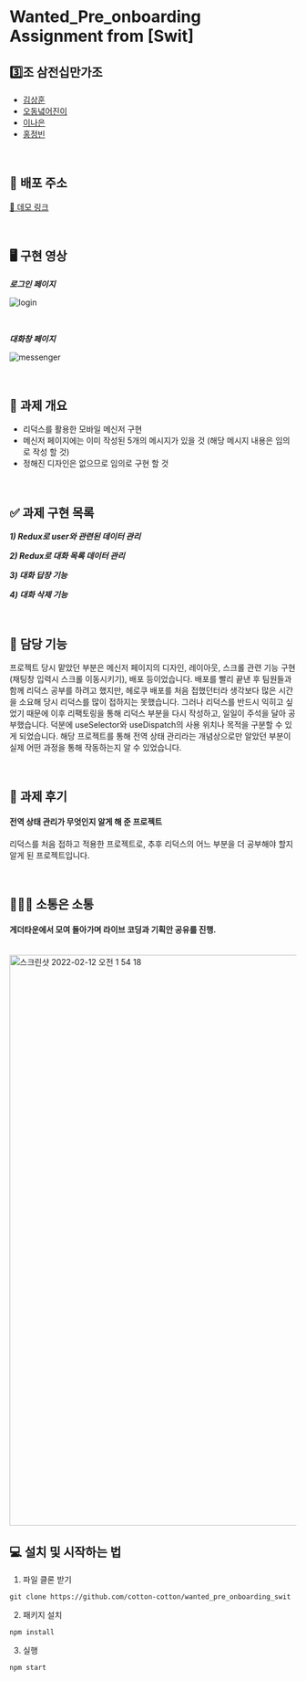 # Wanted_Pre_onboarding Assignment from [Swit]

## 3️⃣조 삼전십만가조

- [김상훈](https://github.com/Ho0on)
- [오동녘어진이](https://github.com/eojine94)
- [이나은](https://github.com/cotton-cotton)
- [홍정빈](https://github.com/tohjbin2)

<br>

## 🚀 배포 주소

[🔗 데모 링크](https://pre-onboarding-swit.herokuapp.com/)

<br>

## 🖥 구현 영상

***로그인 페이지***

![login](https://user-images.githubusercontent.com/83998679/153635975-443f3996-eeac-410c-9776-1631baf166c9.gif)

<br>

***대화창 페이지***

![messenger](https://user-images.githubusercontent.com/83998679/153636048-2a0d05dd-6080-4c54-b4e8-bb58fc65b4a5.gif)

<br>

## 🥑 과제 개요

- 리덕스를 활용한 모바일 메신저 구현
- 메신저 페이지에는 이미 작성된 5개의 메시지가 있을 것 (해당 메시지 내용은 임의로 작성 할 것)
- 정해진 디자인은 없으므로 임의로 구현 할 것

<br>

## ✅ 과제 구현 목록

**_1) Redux로 user와 관련된 데이터 관리_**

**_2) Redux로 대화 목록 데이터 관리_**

**_3) 대화 답장 기능_**

**_4) 대화 삭제 기능_**

<br>

## 🤚 담당 기능

프로젝트 당시 맡았던 부분은 메신저 페이지의 디자인, 레이아웃, 스크롤 관련 기능 구현(채팅창 입력시 스크롤 이동시키기), 배포 등이었습니다. 배포를 빨리 끝낸 후 팀원들과 함께 리덕스 공부를 하려고 했지만, 헤로쿠 배포를 처음 접했던터라 생각보다 많은 시간을 소요해 당시 리덕스를 많이 접하지는 못했습니다. 그러나 리덕스를 반드시 익히고 싶었기 때문에 이후 리팩토링을 통해 리덕스 부분을 다시 작성하고, 일일이 주석을 달아 공부했습니다. 덕분에 useSelector와 useDispatch의 사용 위치나 목적을 구분할 수 있게 되었습니다. 해당 프로젝트를 통해 전역 상태 관리라는 개념상으로만 알았던 부분이 실제 어떤 과정을 통해 작동하는지 알 수 있었습니다.

<br>

## 🍉 과제 후기

#### 전역 상태 관리가 무엇인지 알게 해 준 프로젝트

리덕스를 처음 접하고 적용한 프로젝트로, 추후 리덕스의 어느 부분을 더 공부해야 할지 알게 된 프로젝트입니다.

<br>

## 👨🏼‍💻 소통은 소통

#### 게더타운에서 모여 돌아가며 라이브 코딩과 기획안 공유를 진행.

<br>

<img width="1000" alt="스크린샷 2022-02-12 오전 1 54 18" src="https://user-images.githubusercontent.com/83998679/153637604-24b1f2aa-3eba-4507-bdbe-1b6b04c04dff.png">

<br>
  
## 💻 설치 및 시작하는 법

1. 파일 클론 받기

```
git clone https://github.com/cotton-cotton/wanted_pre_onboarding_swit
```

2. 패키지 설치

```
npm install
```

3. 실행

```
npm start
```
